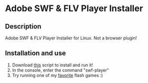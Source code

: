 # Adobe SWF & FLV Player Installer

## Description
Adobe SWF & FLV Player Installer for Linux. Not a browser plugin!

## Installation and use
1. Download [this](https://github.com/Zalexanninev15/Adobe-SWF_FLV-Player-Installer/blob/master/installer.sh) script to install and run it!
2. In the console, enter the command "swf-player"
3. Try running one of my [favorite](https://github.com/Zalexanninev15/Adobe-SWF_FLV-Player-Installer/raw/master/X-MEN.swf) flash games :)